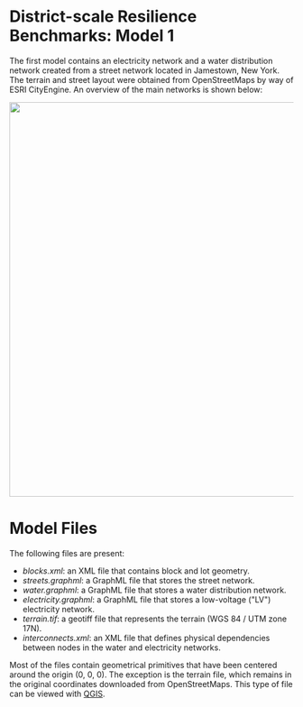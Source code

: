 # District-scale Resilience Benchmarks: Model 1

The first model contains an electricity network and a water distribution network created from a street network located in Jamestown, New York. The terrain and street layout were obtained from OpenStreetMaps by way of ESRI CityEngine. An overview of the main networks is shown below:


<p align="center">
<img src="https://github.com/uvicjames/district_scale_resilience_benchmarks/assets/6242976/dfef8183-5a80-4c8f-a879-7b120f778d9b" width="700">
</p>



# Model Files

The following files are present:
- _blocks.xml_: an XML file that contains block and lot geometry.
- _streets.graphml_: a GraphML file that stores the street network.
- _water.graphml_:  a GraphML file that stores a water distribution network.
- _electricity.graphml_: a GraphML file that stores a low-voltage ("LV") electricity network.
- _terrain.tif_: a geotiff file that represents the terrain (WGS 84 / UTM zone 17N).
- _interconnects.xml_: an XML file that defines physical dependencies between nodes in the water and electricity networks.

Most of the files contain geometrical primitives that have been centered around the origin (0, 0, 0). The exception is the terrain file, which remains in the original coordinates downloaded from OpenStreetMaps. This type of file can be viewed with [QGIS](https://www.qgis.org/en/site/).
